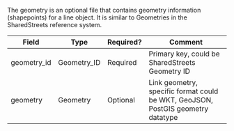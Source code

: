 The geometry is an optional file that contains geometry information (shapepoints) for a line object.  It is similar to Geometries in the SharedStreets reference system.

| Field                                               | Type                  | Required?  | Comment                                                                                                                                              |
| --------------------------------------------------- | --------------------- | ---------- | ---------------------------------------------------------------------------------------------------------------------------------------------------- |
| geometry\_id | Geometry_ID            | Required | Primary key, could be SharedStreets Geometry ID                                                                                                    |
| geometry                                            | Geometry              | Optional   | Link geometry, specific format could be WKT, GeoJSON, PostGIS geometry datatype                                                                      |
